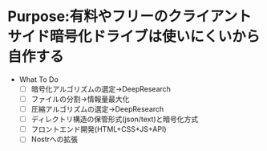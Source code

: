 # Purpose:有料やフリーのクライアントサイド暗号化ドライブは使いにくいから自作する
- What To Do
  - [ ] 暗号化アルゴリズムの選定->DeepResearch
  - [ ] ファイルの分割->情報量最大化
  - [ ] 圧縮アルゴリズムの選定->DeepResearch
  - [ ] ディレクトリ構造の保管形式(json/text)と暗号化方式
  - [ ] フロントエンド開発(HTML+CSS+JS+API)
  - [ ] Nostrへの拡張
